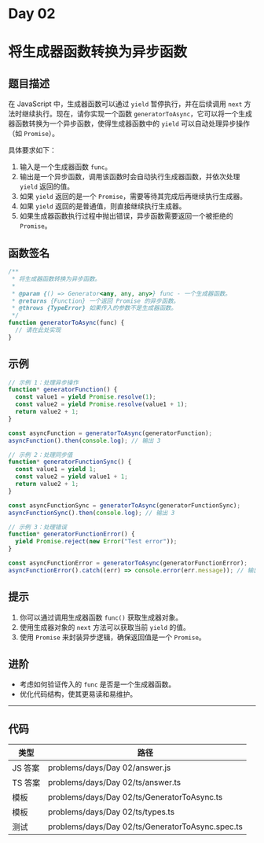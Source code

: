 # Day 02

# 将生成器函数转换为异步函数

## 题目描述

在 JavaScript 中，生成器函数可以通过 `yield` 暂停执行，并在后续调用 `next` 方法时继续执行。现在，请你实现一个函数 `generatorToAsync`，它可以将一个生成器函数转换为一个异步函数，使得生成器函数中的 `yield` 可以自动处理异步操作（如 `Promise`）。

具体要求如下：

1. 输入是一个生成器函数 `func`。
2. 输出是一个异步函数，调用该函数时会自动执行生成器函数，并依次处理 `yield` 返回的值。
3. 如果 `yield` 返回的是一个 `Promise`，需要等待其完成后再继续执行生成器。
4. 如果 `yield` 返回的是普通值，则直接继续执行生成器。
5. 如果生成器函数执行过程中抛出错误，异步函数需要返回一个被拒绝的 `Promise`。

## 函数签名

```javascript
/**
 * 将生成器函数转换为异步函数。
 *
 * @param {() => Generator<any, any, any>} func - 一个生成器函数。
 * @returns {Function} 一个返回 Promise 的异步函数。
 * @throws {TypeError} 如果传入的参数不是生成器函数。
 */
function generatorToAsync(func) {
  // 请在此处实现
}
```

## 示例

```javascript
// 示例 1：处理异步操作
function* generatorFunction() {
  const value1 = yield Promise.resolve(1);
  const value2 = yield Promise.resolve(value1 + 1);
  return value2 + 1;
}

const asyncFunction = generatorToAsync(generatorFunction);
asyncFunction().then(console.log); // 输出 3

// 示例 2：处理同步值
function* generatorFunctionSync() {
  const value1 = yield 1;
  const value2 = yield value1 + 1;
  return value2 + 1;
}

const asyncFunctionSync = generatorToAsync(generatorFunctionSync);
asyncFunctionSync().then(console.log); // 输出 3

// 示例 3：处理错误
function* generatorFunctionError() {
  yield Promise.reject(new Error("Test error"));
}

const asyncFunctionError = generatorToAsync(generatorFunctionError);
asyncFunctionError().catch((err) => console.error(err.message)); // 输出 "Test error"
```

## 提示

1. 你可以通过调用生成器函数 `func()` 获取生成器对象。
2. 使用生成器对象的 `next` 方法可以获取当前 `yield` 的值。
3. 使用 `Promise` 来封装异步逻辑，确保返回值是一个 `Promise`。

## 进阶

- 考虑如何验证传入的 `func` 是否是一个生成器函数。
- 优化代码结构，使其更易读和易维护。

---

## 代码

| 类型    | 路径                                             |
| ------- | ------------------------------------------------ |
| JS 答案 | problems/days/Day 02/answer.js                   |
| TS 答案 | problems/days/Day 02/ts/answer.ts                |
| 模板    | problems/days/Day 02/ts/GeneratorToAsync.ts      |
| 模板    | problems/days/Day 02/ts/types.ts                 |
| 测试    | problems/days/Day 02/ts/GeneratorToAsync.spec.ts |
